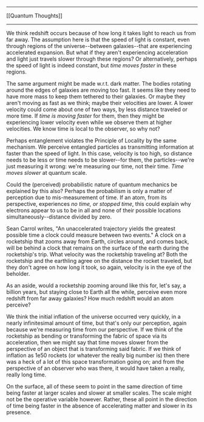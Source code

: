 ***
[[Quantum Thoughts]]
***

We think redshift occurs because of how long it takes light to reach us from far away.  The assumption here is that the speed of light is constant, even through regions of the universe--between galaxies--that are experiencing accelerated expansion.  But what if they aren't experiencing acceleration and light just travels slower through these regions?  Or alternatively, perhaps the speed of light is indeed constant, but *time moves faster* in these regions.

The same argument might be made w.r.t. dark matter.  The bodies rotating around the edges of galaxies are moving too fast.  It seems like they need to have more mass to keep them tethered to their galaxies.  Or maybe they aren't moving as fast as we think; maybe their velocities are lower.  A lower velocity could come about one of two ways, by less distance traveled or more time.  If *time is moving faster* for them, then they might be experiencing lower velocity even while we observe them at higher velocities.  We know time is local to the observer, so why not?

Perhaps entanglement violates the Principle of Locality by the same mechanism.  We perceive entangled particles as transmitting information at faster than the speed of light.  In this case, velocity is too high, so distance needs to be less or time needs to be slower--for them, the particles--we're just measuring it wrong: we're measuring our time, not their time.  *Time moves slower* at quantum scale.

Could the (perceived) probabilistic nature of quantum mechanics be explained by this also?  Perhaps the probabilism is only a matter of perception due to mis-measurement of time.  If an atom, from its perspective, experiences *no time, or stopped time*, this could explain why electrons appear to us to be in all and none of their possible locations simultaneously--distance divided by zero.

Sean Carrol writes, "An unaccelerated trajectory yields the greatest possible time a clock could measure between two events."  A clock on a rocketship that zooms away from Earth, circles around, and comes back, will be behind a clock that remains on the surface of the earth during the rocketship's trip.  What velocity was the rocketship traveling at?  Both the rocketship and the earthling agree on the distance the rocket traveled, but they don't agree on how long it took, so again, velocity is in the eye of the beholder.

As an aside, would a rocketship zooming around like this for, let's say, a billion years, but staying close to Earth all the while, perceive even more redshift from far away galaxies?  How much redshift would an atom perceive?

We think the initial inflation of the universe occurred very quickly, in a nearly infinitesimal amount of time, but that's only our perception, again because we're measuring time from our perspective.  If we think of the rocketship as bending or transforming the fabric of space via its acceleration, then we might say that time moves slower from the perspective of an object that is transforming said fabric.  If we think of inflation as 1e50 rockets (or whatever the really big number is) then there was a heck of a lot of this space transformation going on; and from the perspective of an observer who was there, it would have taken a really, really long time.

On the surface, all of these seem to point in the same direction of time being faster at larger scales and slower at smaller scales.  The scale might not be the operative variable however.  Rather, these all point in the direction of time being faster in the absence of accelerating matter and slower in its presence.